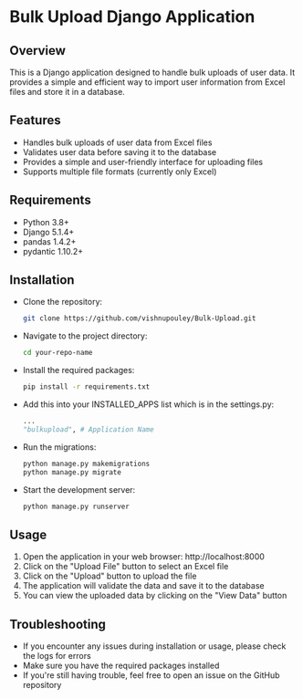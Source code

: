 # Bulk Upload Django Application

## Overview

This is a Django application designed to handle bulk uploads of user data. It provides a simple and efficient way to import user information from Excel files and store it in a database.

## Features

- Handles bulk uploads of user data from Excel files
- Validates user data before saving it to the database
- Provides a simple and user-friendly interface for uploading files
- Supports multiple file formats (currently only Excel)

## Requirements

- Python 3.8+
- Django 5.1.4+
- pandas 1.4.2+
- pydantic 1.10.2+

## Installation

- Clone the repository:
  ```bash
  git clone https://github.com/vishnupouley/Bulk-Upload.git
  ```
- Navigate to the project directory:
  ```bash
  cd your-repo-name
  ```
- Install the required packages:
  ```bash
  pip install -r requirements.txt
  ```
- Add this into your INSTALLED_APPS list which is in the settings.py:
  ```python
  ...
  "bulkupload", # Application Name
  ```
- Run the migrations:
  ```bash
  python manage.py makemigrations
  python manage.py migrate
  ```
- Start the development server:
  ```bash
  python manage.py runserver
  ```

## Usage

1. Open the application in your web browser: http://localhost:8000
2. Click on the "Upload File" button to select an Excel file
3. Click on the "Upload" button to upload the file
4. The application will validate the data and save it to the database
5. You can view the uploaded data by clicking on the "View Data" button

## Troubleshooting

- If you encounter any issues during installation or usage, please check the logs for errors
- Make sure you have the required packages installed
- If you're still having trouble, feel free to open an issue on the GitHub repository
